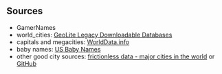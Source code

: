 ## Sources

* GamerNames
* world_cities: [GeoLite Legacy Downloadable Databases](http://dev.maxmind.com/geoip/legacy/geolite/)
* capitals and megacities: [WorldData.info](https://www.worlddata.info/downloads/) 
* baby names: [US Baby Names](https://www.kaggle.com/kaggle/us-baby-names)
* other good city sources: [frictionless data - major cities in the world](http://data.okfn.org/data/core/world-cities) or [GitHub](https://github.com/datasets/world-cities)